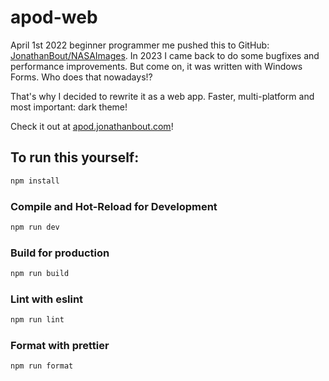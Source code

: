 # apod-web

April 1st 2022 beginner programmer me pushed this to GitHub: [JonathanBout/NASAImages](https://github.com/JonathanBout/NASAImages). In 2023 I came back to do some bugfixes and performance improvements. But come on, it was written with Windows Forms. Who does that nowadays!?

That's why I decided to rewrite it as a web app. Faster, multi-platform and most important: dark theme!

Check it out at [apod.jonathanbout.com](https://apod.jonathanbout.com)!

## To run this yourself:

```sh
npm install
```

### Compile and Hot-Reload for Development

```sh
npm run dev
```

### Build for production

```sh
npm run build
```

### Lint with eslint

```sh
npm run lint
```

### Format with prettier

```sh
npm run format
```
